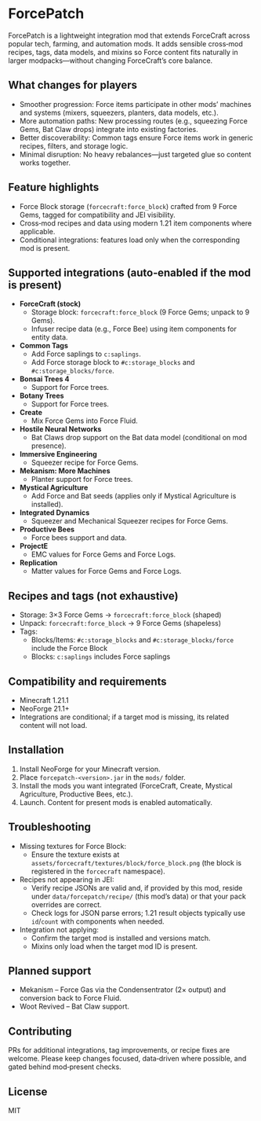 # ForcePatch

ForcePatch is a lightweight integration mod that extends ForceCraft across popular tech, farming, and automation mods. It adds sensible cross‑mod recipes, tags, data models, and mixins so Force content fits naturally in larger modpacks—without changing ForceCraft’s core balance.

## What changes for players

- Smoother progression: Force items participate in other mods’ machines and systems (mixers, squeezers, planters, data models, etc.).
- More automation paths: New processing routes (e.g., squeezing Force Gems, Bat Claw drops) integrate into existing factories.
- Better discoverability: Common tags ensure Force items work in generic recipes, filters, and storage logic.
- Minimal disruption: No heavy rebalances—just targeted glue so content works together.

## Feature highlights

- Force Block storage (`forcecraft:force_block`) crafted from 9 Force Gems, tagged for compatibility and JEI visibility.
- Cross‑mod recipes and data using modern 1.21 item components where applicable.
- Conditional integrations: features load only when the corresponding mod is present.

## Supported integrations (auto‑enabled if the mod is present)

- **ForceCraft (stock)**
  - Storage block: `forcecraft:force_block` (9 Force Gems; unpack to 9 Gems).
  - Infuser recipe data (e.g., Force Bee) using item components for entity data.
- **Common Tags**
  - Add Force saplings to `c:saplings`.
  - Add Force storage block to `#c:storage_blocks` and `#c:storage_blocks/force`.
- **Bonsai Trees 4**
  - Support for Force trees.
- **Botany Trees**
  - Support for Force trees.
- **Create**
  - Mix Force Gems into Force Fluid.
- **Hostile Neural Networks**
  - Bat Claws drop support on the Bat data model (conditional on mod presence).
- **Immersive Engineering**
  - Squeezer recipe for Force Gems.
- **Mekanism: More Machines**
  - Planter support for Force trees.
- **Mystical Agriculture**
  - Add Force and Bat seeds (applies only if Mystical Agriculture is installed).
- **Integrated Dynamics**
  - Squeezer and Mechanical Squeezer recipes for Force Gems.
- **Productive Bees**
  - Force bees support and data.
- **ProjectE**
  - EMC values for Force Gems and Force Logs.
- **Replication**
  - Matter values for Force Gems and Force Logs.

## Recipes and tags (not exhaustive)

- Storage: 3×3 Force Gems → `forcecraft:force_block` (shaped)
- Unpack: `forcecraft:force_block` → 9 Force Gems (shapeless)
- Tags:
  - Blocks/Items: `#c:storage_blocks` and `#c:storage_blocks/force` include the Force Block
  - Blocks: `c:saplings` includes Force saplings

## Compatibility and requirements

- Minecraft 1.21.1
- NeoForge 21.1+
- Integrations are conditional; if a target mod is missing, its related content will not load.

## Installation

1. Install NeoForge for your Minecraft version.
2. Place `forcepatch-<version>.jar` in the `mods/` folder.
3. Install the mods you want integrated (ForceCraft, Create, Mystical Agriculture, Productive Bees, etc.).
4. Launch. Content for present mods is enabled automatically.

## Troubleshooting

- Missing textures for Force Block:
  - Ensure the texture exists at `assets/forcecraft/textures/block/force_block.png` (the block is registered in the `forcecraft` namespace).
- Recipes not appearing in JEI:
  - Verify recipe JSONs are valid and, if provided by this mod, reside under `data/forcepatch/recipe/` (this mod’s data) or that your pack overrides are correct.
  - Check logs for JSON parse errors; 1.21 result objects typically use `id`/`count` with components when needed.
- Integration not applying:
  - Confirm the target mod is installed and versions match.
  - Mixins only load when the target mod ID is present.

## Planned support

- Mekanism – Force Gas via the Condensentrator (2× output) and conversion back to Force Fluid.
- Woot Revived – Bat Claw support.

## Contributing

PRs for additional integrations, tag improvements, or recipe fixes are welcome. Please keep changes focused, data‑driven where possible, and gated behind mod‑present checks.

## License

MIT



